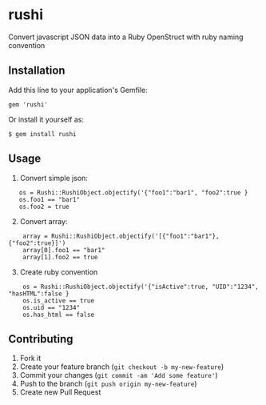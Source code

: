 rushi
=====

Convert javascript JSON data into a Ruby OpenStruct with ruby naming convention


## Installation

Add this line to your application's Gemfile:

    gem 'rushi'

Or install it yourself as:

    $ gem install rushi

## Usage

1. Convert simple json:
 ```   
    os = Rushi::RushiObject.objectify('{"foo1":"bar1", "foo2":true }
    os.foo1 == "bar1"
    os.foo2 = true
```
2. Convert array:
```
    array = Rushi::RushiObject.objectify('[{"foo1":"bar1"}, {"foo2":true}]')
    array[0].foo1 == "bar1"
    array[1].foo2 == true
```
3. Create ruby convention
```
    os = Rushi::RushiObject.objectify('{"isActive":true, "UID":"1234", "hasHTML":false }
    os.is_active == true
    os.uid == "1234"
    os.has_html == false
```
## Contributing

1. Fork it
2. Create your feature branch (`git checkout -b my-new-feature`)
3. Commit your changes (`git commit -am 'Add some feature'`)
4. Push to the branch (`git push origin my-new-feature`)
5. Create new Pull Request
